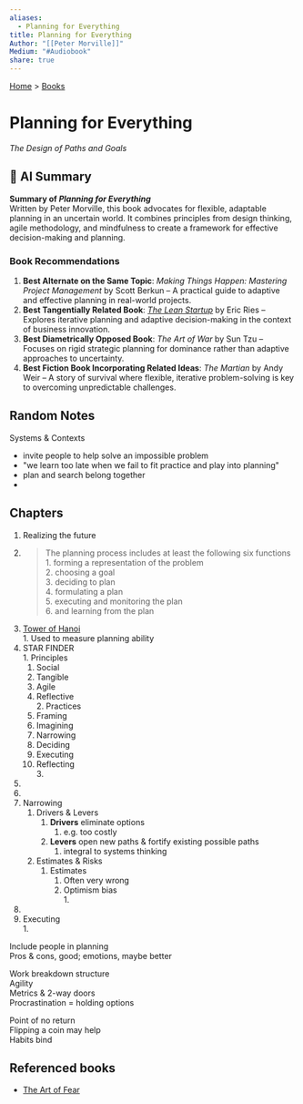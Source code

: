 ```yaml
---
aliases:
  - Planning for Everything
title: Planning for Everything
Author: "[[Peter Morville]]"
Medium: "#Audiobook"
share: true
---
```

[Home](../index.md) > [Books](./index.md)  
# Planning for Everything  
_The Design of Paths and Goals_  
  
## 🤖 AI Summary  
**Summary of *Planning for Everything***    
Written by Peter Morville, this book advocates for flexible, adaptable planning in an uncertain world. It combines principles from design thinking, agile methodology, and mindfulness to create a framework for effective decision-making and planning.  
  
### Book Recommendations    
1. **Best Alternate on the Same Topic**: *Making Things Happen: Mastering Project Management* by Scott Berkun – A practical guide to adaptive and effective planning in real-world projects.    
2. **Best Tangentially Related Book**: *[The Lean Startup](./the-lean-startup.md)* by Eric Ries – Explores iterative planning and adaptive decision-making in the context of business innovation.    
3. **Best Diametrically Opposed Book**: *The Art of War* by Sun Tzu – Focuses on rigid strategic planning for dominance rather than adaptive approaches to uncertainty.    
4. **Best Fiction Book Incorporating Related Ideas**: *The Martian* by Andy Weir – A story of survival where flexible, iterative problem-solving is key to overcoming unpredictable challenges.  
  
## Random Notes  
Systems & Contexts  
- invite people to help solve an impossible problem  
- "we learn too late when we fail to fit practice and play into planning"  
- plan and search belong together  
-   
  
## Chapters  
1. Realizing the future  
  1. > The planning process includes at least the following six functions  
    1. forming a representation of the problem  
    2. choosing a goal  
    3. deciding to plan  
    4. formulating a plan  
    5. executing and monitoring the plan  
    6. and learning from the plan  
  2. [Tower of Hanoi](../../tower-of-hanoi.md)  
    1. Used to measure planning ability  
  3. STAR FINDER  
    1. Principles  
      1. Social  
      2. Tangible  
      3. Agile  
      4. Reflective  
    2. Practices  
      1. Framing  
      2. Imagining  
      3. Narrowing  
      4. Deciding  
      5. Executing  
      6. Reflecting  
    3.   
2.   
3.   
4. Narrowing  
    1. Drivers & Levers  
        1. **Drivers** eliminate options  
            1. e.g. too costly  
        2. **Levers** open new paths & fortify existing possible paths   
            1. integral to systems thinking  
    2. Estimates & Risks  
        1. Estimates  
            1. Often very wrong  
            2. Optimism bias  
                1.   
5.   
6. Executing  
    1.   
  
Include people in planning  
Pros & cons, good; emotions, maybe better  
  
Work breakdown structure  
Agility  
Metrics & 2-way doors  
Procrastination = holding options  
  
Point of no return  
Flipping a coin may help  
Habits bind  
  
## Referenced books  
- [The Art of Fear](./the-art-of-fear.md)  
